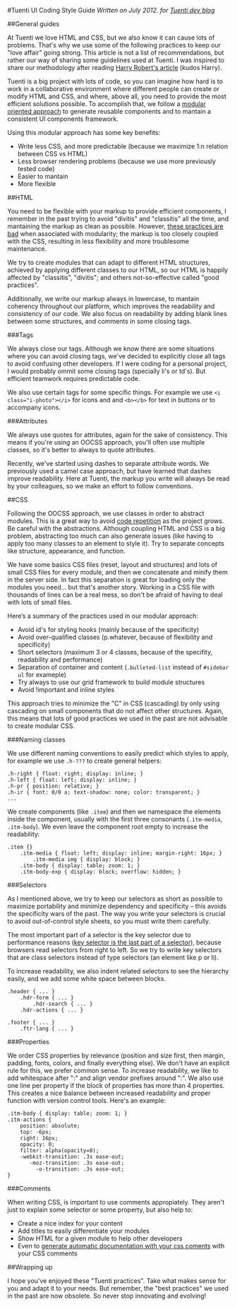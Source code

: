 #Tuenti UI Coding Style Guide
*Written on July 2012. for [Tuenti dev blog](http://corporate.tuenti.com/en/dev/blog/tuenti-ui-coding-style-guide)* 

##General guides

At Tuenti we love HTML and CSS, but we also know it can cause lots of problems. That's why we use some of the following practices to keep our "love affair" going strong. This article is not a list of recommendations, but rather our way of sharing some guidelines used at Tuenti. I was inspired to share our methodology after reading [Harry Robert's article](http://csswizardry.com/2012/04/my-html-css-coding-style/) (kudos Harry).

Tuenti is a big project with lots of code, so you can imagine how hard is to work in a collaborative environment where different people can create or modify HTML and CSS, and where, above all, you need to provide the most efficient solutions possible. To accomplish that, we follow a [modular oriented approach](https://github.com/stubbornella/oocss/wiki) to generate reusable components and to mantain a consistent UI components framework.

Using this modular approach has some key benefits:

* Write less CSS, and more predictable (because we maximize 1:n relation between CSS vs HTML)
* Less browser rendering problems (because we use more previously tested code)
* Easier to mantain
* More flexible

##HTML

You need to be flexible with your markup to provide efficient components, I remember in the past trying to avoid "divitis" and "classitis" all the time, and mantaining the markup as clean as possible. However, [these practices are bad](http://www.slideshare.net/stubbornella/our-best-practices-are-killing-us) when associated with modularity; the markup is too closely coupled with the CSS, resulting in less flexibility and more troublesome maintenance.

We try to create modules that can adapt to different HTML structures, achieved by applying different classes to our HTML, so our HTML is happily affected by "classitis", "divitis"; and others not-so-effective called "good practices".

Additionally, we write our markup always in lowercase, to mantain coherency throughout our platform, which improves the readability and consistency of our code. We also focus on readability by adding blank lines between some structures, and comments in some closing tags.

###Tags

We always close our tags. Although we know there are some situations where you can avoid closing tags, we've decided to explicitly close all tags to avoid confusing other developers. If I were coding for a personal project, I would probably ommit some closing tags (specially li's or td's). But efficient teamwork requires predictable code.

We also use certain tags for some specific things. For example we use `<i class="i-photo"></i>` for icons and and `<b></b>` for text in buttons or to accompany icons.

###Attributes

We always use quotes for attributes, again for the sake of consistency. This means if you're using an OOCSS approach, you'll often use multiple classes, so it's better to always to quote attributes.

Recently, we've started using dashes to separate attribute words. We previously used a camel case approach, but have learned that dashes improve readability. Here at Tuenti, the markup you write will always be read by your colleagues, so we make an effort to follow conventions.

##CSS

Following the OOCSS approach, we use classes in order to abstract modules. This is a great way to avoid [code repetition](http://en.wikipedia.org/wiki/Don't_repeat_yourself) as the project grows. Be careful with the abstractions. Although coupling HTML and CSS is a big problem, abstracting too much can also generate issues (like having to apply too many classes to an element to style it). Try to separate concepts like structure, appearance, and function.

We have some basics CSS files (reset, layout and structures) and lots of small CSS files for every module, and then we concatenate and minify them in the server side. In fact this separation is great for loading only the modules you need… but that's another story. Working in a CSS file with thousands of lines can be a real mess, so don't be afraid of having to deal with lots of small files.

Here’s a summary of the practices used in our modular approach:

* Avoid id's for styling hooks (mainly because of the specificity)
* Avoid over-qualified classes (p.whatever, because of flexibility and specificity)
* Short selectors (maximum 3 or 4 classes, because of the specifity, readability and performance)
* Separation of container and content (`.bulleted-list` instead of `#sidebar ul` for exameple)
* Try always to use our grid framework to build module structures
* Avoid !important and inline styles

This approach tries to minimize the "C" in CSS (cascading) by only using cascading on small components that do not affect other structures. Again, this means that lots of good practices we used in the past are not advisable to create modular CSS.

###Naming classes

We use different naming conventions to easily predict which styles to apply, for example we use `.h-???` to create general helpers:

	.h-right { float: right; display: inline; }
    .h-left { float: left; display: inline; }
    .h-pr { position: relative; }
    .h-ir { font: 0/0 a; text-shadow: none; color: transparent; }
    ...
    
We create components (like `.item`) and then we namespace the elements inside the component, usually with the first three consonants (`.itm-media`, `.itm-body`). We even leave the component root empty to increase the readability:

    .item {}
        .itm-media { float: left; display: inline; margin-right: 16px; }
            .itm-media img { display: block; }
        .itm-body { display: table; zoom: 1; }
        .itm-body-exp { display: block; overflow: hidden; }

###Selectors

As I mentioned above, we try to keep our selectors as short as possible to maximize portability and minimize dependency and specificity – this avoids the specificity wars of the past. The way you write your selectors is crucial to avoid out-of-control style sheets, so you must write them carefully.

The most important part of a selector is the key selector due to performance reasons ([key selector is the last part of a selector](https://developer.mozilla.org/en-US/docs/CSS/Writing_Efficient_CSS?redirectlocale=en-US&redirectslug=Writing_Efficient_CSS)), because browsers read selectors from right to left. So we try to write key selectors that are class selectors instead of type selectors (an element like p or li).
        
To increase readability, we also indent related selectors to see the hierarchy easily, and we add some white space between blocks.

    .header { ... }
        .hdr-form { ... }
            .hdr-search { ... }
        .hdr-actions { ... }
        
    .footer { ... }
        .ftr-lang { ... }

###Properties

We order CSS properties by relevance (position and size first, then margin, padding, fonts, colors, and finally everything else). We don't have an explicit rule for this, we prefer common sense. To increase readability, we like to add whitespace after ":" and align vendor prefixes around ":". We also use one line per property if the block of properties has more than 4 properties. This creates a nice balance between increased readability and proper function with version control tools. Here's an example:

	.itm-body { display: table; zoom: 1; }
    .itm-actions { 
        position: absolute; 
        top: -6px;
        right: 16px;
        opacity: 0; 
        filter: alpha(opacity=0);
        -webkit-transition: .3s ease-out;
           -moz-transition: .3s ease-out;
             -o-transition: .3s ease-out;     
    }

###Comments

When writing CSS, is important to use comments appropiately. They aren't just to explain some selector or some property, but also help to:

* Create a nice index for your content
* Add titles to easily differentiate your modules
* Show HTML for a given module to help other developers
* Even to [generate automatic documentation with your css coments](http://jacobrask.github.com/styledocco/) with your CSS comments

##Wrapping up

I hope you've enjoyed these "Tuenti practices". Take what makes sense for you and adapt it to your needs. But remember, the "best practices" we used in the past are now obsolete. So never stop innovating and evolving!